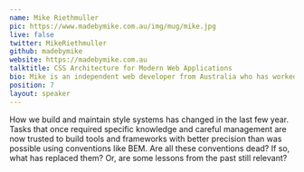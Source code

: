 ```yaml
---
name: Mike Riethmuller
pic: https://www.madebymike.com.au/img/mug/mike.jpg
live: false
twitter: MikeRiethmuller
github: madebymike
website: https://madebymike.com.au
talktitle: CSS Architecture for Modern Web Applications
bio: Mike is an independent web developer from Australia who has worked on some of Australia’s largest websites as well as some of the smallest community sites. He loves learning new things and finding techniques that challenge what we think is best practice. And when he’s not exploring the digital landscape, he likes to explore the world. Currently trying to find a way to do both those things at the same time.
position: 7
layout: speaker
---
```


How we build and maintain style systems has changed in the last few year. Tasks that once required specific knowledge and careful management are now trusted to build tools and frameworks with better precision than was possible using conventions like BEM. Are all these conventions dead? If so, what has replaced them? Or, are some lessons from the past still relevant?
